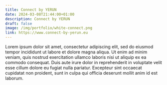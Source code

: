 ```yaml
---
title: Connect by YERUN
date: 2024-03-08T21:44:00+01:00
description: Connect by YERUN
draft: false
image: /img/portfolio/white-connect.png
link: https://www.connect-by-yerun.eu
---
```


Lorem ipsum dolor sit amet, consectetur adipiscing elit, sed do eiusmod tempor incididunt ut labore et dolore magna aliqua. Ut enim ad minim veniam, quis nostrud exercitation ullamco laboris nisi ut aliquip ex ea commodo consequat. Duis aute irure dolor in reprehenderit in voluptate velit esse cillum dolore eu fugiat nulla pariatur. Excepteur sint occaecat cupidatat non proident, sunt in culpa qui officia deserunt mollit anim id est laborum.
